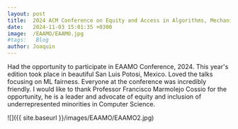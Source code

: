 ```yaml
---
layout: post
title:  2024 ACM Conference on Equity and Access in Algorithms, Mechanisms, and Optimization
date:   2024-11-03 15:01:35 +0300
image:  /EAAMO/EAAMO.jpg
#tags:   Blog
author: Joaquin
---
```


Had the opportunity to participate in EAAMO Conference, 2024. This year's edition took place in beautiful San Luis Potosi, Mexico. Loved the talks focusing on ML fairness. Everyone at the conference was incredibly friendly. I would like to thank Professor Francisco Marmolejo Cossio for the opportunity, he is a leader and advocate of equity and inclusion of underrepresented minorities in Computer Science. 


![]({{ site.baseurl }}/images/EAAMO/EAAMO2.jpg)




